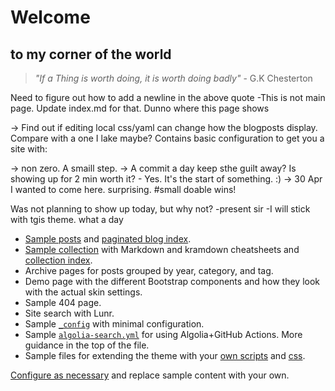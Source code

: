 # Welcome 
## to my corner of the world

> *"If a Thing is worth doing, it is worth doing badly"*
>      - G.K Chesterton

Need to figure out how to add a newline in the above quote
-This is not main page. Update index.md for that. Dunno where this page shows

-> Find out if editing local css/yaml can change how the blogposts display. Compare with a one I lake maybe?
Contains basic configuration to get you a site with:

-> non zero. A smaill step. 
-> A commit a day keep sthe guilt away? Is showing up for 2 min worth it? - Yes. It's the start of something. :)
-> 30 Apr I wanted to come here. surprising. #small doable wins!

Was not planning to show up today, but why not?
-present sir
-I will stick with tgis theme. what a day
- [Sample posts](./_posts/) and [paginated blog index](./blog/index.html).
- [Sample collection](./_cheatsheet/) with Markdown and kramdown cheatsheets and [collection index](./_pages/cheatsheet.md).
- Archive pages for posts grouped by year, category, and tag.
- Demo page with the different Bootstrap components and how they look with the actual skin settings.
- Sample 404 page.
- Site search with Lunr.
- Sample [`_config`](_config.yml) with minimal configuration.
- Sample [`algolia-search.yml`](algolia-search.yml) for using Algolia+GitHub Actions. More guidance in the top of the file.
- Sample files for extending the theme with your [own scripts](./_includes/custom/) and [css](./assets/css/).

[Configure as necessary](https://dieghernan.github.io/chulapa/docs/02-config) and replace sample content with your own.

